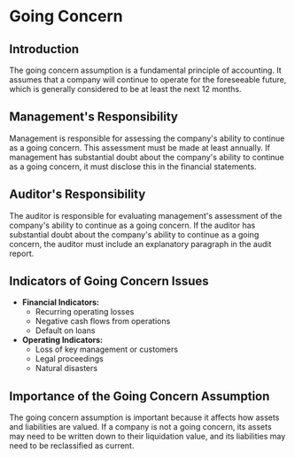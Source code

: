 # Going Concern

## Introduction

The going concern assumption is a fundamental principle of accounting. It assumes that a company will continue to operate for the foreseeable future, which is generally considered to be at least the next 12 months.

## Management's Responsibility

Management is responsible for assessing the company's ability to continue as a going concern. This assessment must be made at least annually. If management has substantial doubt about the company's ability to continue as a going concern, it must disclose this in the financial statements.

## Auditor's Responsibility

The auditor is responsible for evaluating management's assessment of the company's ability to continue as a going concern. If the auditor has substantial doubt about the company's ability to continue as a going concern, the auditor must include an explanatory paragraph in the audit report.

## Indicators of Going Concern Issues

- **Financial Indicators:**
  - Recurring operating losses
  - Negative cash flows from operations
  - Default on loans
- **Operating Indicators:**
  - Loss of key management or customers
  - Legal proceedings
  - Natural disasters

## Importance of the Going Concern Assumption

The going concern assumption is important because it affects how assets and liabilities are valued. If a company is not a going concern, its assets may need to be written down to their liquidation value, and its liabilities may need to be reclassified as current.
